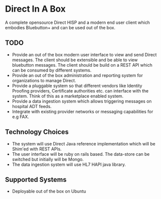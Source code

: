 Direct In A Box
===============

A complete opensource Direct HISP and a modern end user client which embodies Bluebutton+ and can be used out of the box.


TODO
----
* Provide an out of the box modern user interface to view and send Direct messages. The client should be extensible and be able to view bluebutton messages. The client should be build on a REST API which can be consumed by different systems.
* Provide an out of the box administration and reporting system for organizations to manage Direct.
* Provide a pluggable system so that different vendors like Identity Proofing providers, Certificate authorities etc. can interface with the system. Think of this as a marketplace enabled system.
* Provide a data ingestion system which allows triggering messages on hospital ADT feeds.
* Integrate with existing provider networks or messaging capabilities for e.g FAX.


Technology Choices
-------------------
* The system will use Direct Java reference implementation which will be Shim'ed with REST APIs.
* The user interface will be ruby on rails based. The data-store can be switched but initially will be Mongo.
* The data ingestion system will use HL7 HAPI java library.


Supported Systems
-----------------
* Deployable out of the box on Ubuntu
